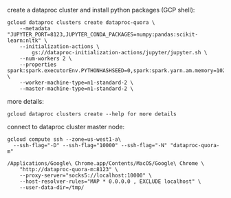create a dataproc cluster and install python packages (GCP shell):

```
gcloud dataproc clusters create dataproc-quora \
    --metadata "JUPYTER_PORT=8123,JUPYTER_CONDA_PACKAGES=numpy:pandas:scikit-learn:nltk" \
    --initialization-actions \
        gs://dataproc-initialization-actions/jupyter/jupyter.sh \
    --num-workers 2 \
    --properties spark:spark.executorEnv.PYTHONHASHSEED=0,spark:spark.yarn.am.memory=1024m \
    --worker-machine-type=n1-standard-2 \
    --master-machine-type=n1-standard-2 \
 ```
 
more details:

```
gcloud dataproc clusters create --help for more details    
```

connect to dataproc cluster master node:

```
gcloud compute ssh --zone=us-west1-a\
  --ssh-flag="-D" --ssh-flag="10000" --ssh-flag="-N" "dataproc-quora-m"

/Applications/Google\ Chrome.app/Contents/MacOS/Google\ Chrome \
    "http://dataproc-quora-m:8123" \
    --proxy-server="socks5://localhost:10000" \
    --host-resolver-rules="MAP * 0.0.0.0 , EXCLUDE localhost" \
    --user-data-dir=/tmp/
```

 
